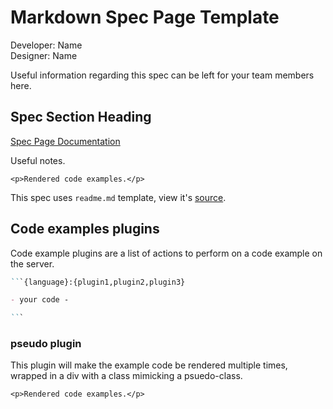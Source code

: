﻿<link rel="stylesheet" href="css/starting.css">

# Markdown Spec Page Template

Developer: Name<br>
Designer: Name

Useful information regarding this spec can be left for your team members here.

## Spec Section Heading

<a class="source_a_hl" href="/docs/spec">Spec Page Documentation</a>

Useful notes.

```example
<p>Rendered code examples.</p>
```

This spec uses <code>readme.md</code> template, view it's <a href="readme.md">source</a>.

## Code examples plugins

Code example plugins are a list of actions to perform on a code example on the server.

```markdown
​`​`​`{language}:{plugin1,plugin2,plugin3}

- your code -

​`​`​`
```


### pseudo plugin

This plugin will make the example code be rendered multiple times, wrapped in a div with a class mimicking a psuedo-class.

```example:pseudo
<p>Rendered code examples.</p>
```
